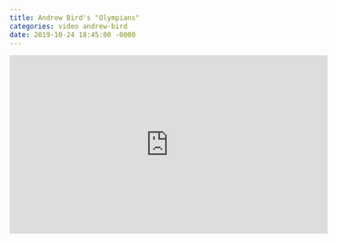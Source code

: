 ```yaml
---
title: Andrew Bird's "Olympians"
categories: video andrew-bird
date: 2019-10-24 18:45:00 -0000
---
```

<div><iframe width="560" height="315" src="https://www.youtube-nocookie.com/embed/fpBK2NdFimc" frameborder="0" allow="accelerometer; autoplay; encrypted-media; gyroscope; picture-in-picture" allowfullscreen></iframe></div>
